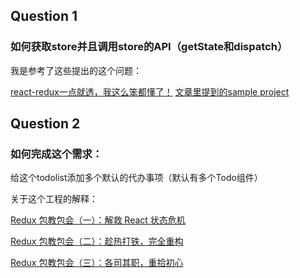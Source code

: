 ## Question 1
### 如何获取store并且调用store的API（getState和dispatch）

我是参考了这些提出的这个问题：

[react-redux一点就透，我这么笨都懂了！](https://juejin.im/post/5af00705f265da0ba60fb844#heading-7)
[文章里提到的sample project](https://github.com/wallaceyuan/react-redux)

## Question 2
### 如何完成这个需求：

给这个todolist添加多个默认的代办事项（默认有多个Todo组件）

关于这个工程的解释：

[Redux 包教包会（一）：解救 React 状态危机](https://juejin.im/post/5df62cd8e51d4558270ef5ca)

[Redux 包教包会（二）：趁热打铁，完全重构](https://juejin.im/post/5df7b11c51882512664b1068)

[Redux 包教包会（三）：各司其职，重拾初心](https://juejin.im/post/5e0fe9705188253ab044c869#heading-1)
